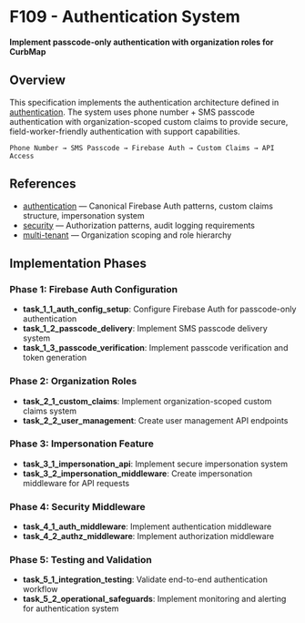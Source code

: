 # F109 - Authentication System

**Implement passcode-only authentication with organization roles for CurbMap**

## Overview

This specification implements the authentication architecture defined in [authentication]. The system uses phone
number + SMS passcode authentication with organization-scoped custom claims to provide secure, field-worker-friendly
authentication with support capabilities.

    Phone Number → SMS Passcode → Firebase Auth → Custom Claims → API Access

## References

- [authentication] — Canonical Firebase Auth patterns, custom claims structure, impersonation system
- [security] — Authorization patterns, audit logging requirements
- [multi-tenant] — Organization scoping and role hierarchy

## Implementation Phases

### Phase 1: Firebase Auth Configuration

- **task_1_1_auth_config_setup**: Configure Firebase Auth for passcode-only authentication
- **task_1_2_passcode_delivery**: Implement SMS passcode delivery system
- **task_1_3_passcode_verification**: Implement passcode verification and token generation

### Phase 2: Organization Roles

- **task_2_1_custom_claims**: Implement organization-scoped custom claims system
- **task_2_2_user_management**: Create user management API endpoints

### Phase 3: Impersonation Feature

- **task_3_1_impersonation_api**: Implement secure impersonation system
- **task_3_2_impersonation_middleware**: Create impersonation middleware for API requests

### Phase 4: Security Middleware

- **task_4_1_auth_middleware**: Implement authentication middleware
- **task_4_2_authz_middleware**: Implement authorization middleware

### Phase 5: Testing and Validation

- **task_5_1_integration_testing**: Validate end-to-end authentication workflow
- **task_5_2_operational_safeguards**: Implement monitoring and alerting for authentication system

[authentication]: ../../docs/architecture/authentication.md

[security]: ../../docs/architecture/security.md

[multi-tenant]: ../../docs/architecture/multi-tenant.md
